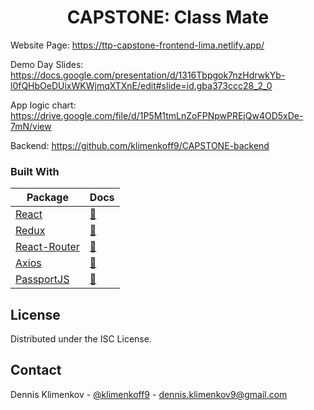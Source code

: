 <h1 align="center">CAPSTONE: Class Mate</h1>
  
<!-- IMPORTANT LINKS -->

Website Page: https://ttp-capstone-frontend-lima.netlify.app/

Demo Day Slides: https://docs.google.com/presentation/d/1316Tbpgok7nzHdrwkYb-l0fQHbOeDUixWKWjmqXTXnE/edit#slide=id.gba373ccc28_2_0

App logic chart: https://drive.google.com/file/d/1P5M1tmLnZoFPNpwPREjQw4OD5xDe-7mN/view

Backend: https://github.com/klimenkoff9/CAPSTONE-backend

<!-- BUILT WITH -->

### Built With

| Package                                  | Docs                                                                             |
| ---------------------------------------- | -------------------------------------------------------------------------------- |
| [React](https://reactjs.org/)            | [:notebook:](https://reactjs.org/docs/getting-started.html)                      |
| [Redux](https://redux.js.org/)           | [:notebook:](https://redux.js.org/tutorials/essentials/part-1-overview-concepts) |
| [React-Router](https://reactrouter.com/) | [:notebook:](https://reactrouter.com/web/guides/quick-start)                     |
| [Axios](https://github.com/axios/axios)  | [:notebook:](https://github.com/axios/axios)                                     |
| [PassportJS](http://www.passportjs.org/) | [:notebook:](http://www.passportjs.org/docs/)                                    |

<!-- LICENSE -->

## License

Distributed under the ISC License.

<!-- CONTACT -->

## Contact

Dennis Klimenkov - [@klimenkoff9](https://twitter.com/DennisKlimenkov) - dennis.klimenkov9@gmail.com

